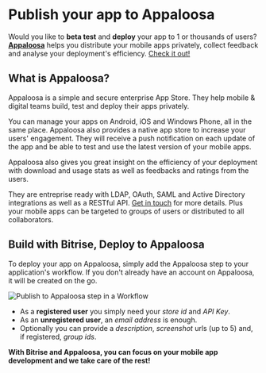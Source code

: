 # Publish your app to Appaloosa

Would you like to **beta test** and **deploy** your app to 1 or thousands of users? [**Appaloosa**](http://appaloosa.io) helps you distribute your mobile apps privately, collect feedback and analyse your deployment's efficiency. [Check it out!](http://appaloosa.io)

## What is Appaloosa?

Appaloosa is a simple and secure enterprise App Store. They help mobile & digital teams build, test and deploy their apps privately.

You can manage your apps on Android, iOS and Windows Phone, all in the same place. Appaloosa also provides a native app store to increase your users' engagement. They will receive a push notification on each update of the app and be able to test and use the latest version of your mobile apps.

Appaloosa also gives you great insight on the efficiency of your deployment with download and usage stats as well as feedbacks and ratings from the users.

They are entreprise ready with LDAP, OAuth, SAML and Active Directory integrations as well as a RESTful API. [Get in touch](mailto:sales@appaloosa-store.com) for more details. Plus your mobile apps can be targeted to groups of users or distributed to all collaborators.

## Build with Bitrise, Deploy to Appaloosa

To deploy your app on Appaloosa, simply add the Appaloosa step to your application's workflow. If you don't already have an account on Appaloosa, it will be created on the go.

![Publish to Appaloosa step in a Workflow](https://github.com/OrganizationDummy/devcenter/tree/acf5f40e38b6dcf6fe62e839a4c04acb31fdebd2/img/tutorials/deploy/appaloosa-step-in-a-bitrise-workflow.png)

* As a **registered user** you simply need your _store id_ and _API Key_.
* As an **unregistered user**, an _email address_ is enough.
* Optionally you can provide a _description_, _screenshot_ urls \(up to 5\) and, if registered, _group ids_.

**With Bitrise and Appaloosa, you can focus on your mobile app development and we take care of the rest!**

